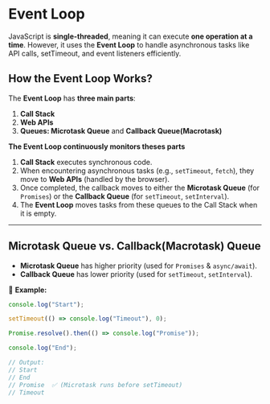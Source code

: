 # Event Loop

JavaScript is **single-threaded**, meaning it can execute **one operation at a time**. However, it uses the **Event Loop** to handle asynchronous tasks like API calls, setTimeout, and event listeners efficiently.

## How the Event Loop Works?

The **Event Loop** has **three main parts**:

1. **Call Stack**
2. **Web APIs**
3. **Queues: Microtask Queue** and **Callback Queue(Macrotask)**

**The Event Loop continuously monitors theses parts**

1. **Call Stack** executes synchronous code.
2. When encountering asynchronous tasks (e.g., `setTimeout`, `fetch`), they move to **Web APIs** (handled by the browser).
3. Once completed, the callback moves to either the **Microtask Queue** (for `Promises`) or the **Callback Queue** (for `setTimeout`, `setInterval`).
4. The **Event Loop** moves tasks from these queues to the Call Stack when it is empty.

---

## Microtask Queue vs. Callback(Macrotask) Queue

- **Microtask Queue** has higher priority (used for `Promises` & `async/await`).
- **Callback Queue** has lower priority (used for `setTimeout`, `setInterval`).

🔹 **Example:**

```js
console.log("Start");

setTimeout(() => console.log("Timeout"), 0);

Promise.resolve().then(() => console.log("Promise"));

console.log("End");

// Output:
// Start
// End
// Promise  ✅ (Microtask runs before setTimeout)
// Timeout
```
